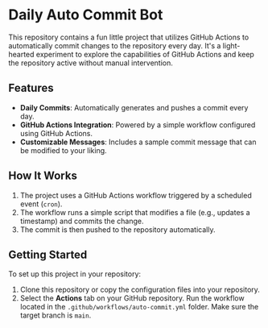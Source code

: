 # Daily Auto Commit Bot  

This repository contains a fun little project that utilizes GitHub Actions to automatically commit changes to the repository every day. It's a light-hearted experiment to explore the capabilities of GitHub Actions and keep the repository active without manual intervention.  

## Features  

- **Daily Commits**: Automatically generates and pushes a commit every day.  
- **GitHub Actions Integration**: Powered by a simple workflow configured using GitHub Actions.  
- **Customizable Messages**: Includes a sample commit message that can be modified to your liking.  

## How It Works  

1. The project uses a GitHub Actions workflow triggered by a scheduled event (`cron`).  
2. The workflow runs a simple script that modifies a file (e.g., updates a timestamp) and commits the change.  
3. The commit is then pushed to the repository automatically.  

## Getting Started  

To set up this project in your repository:  

1. Clone this repository or copy the configuration files into your repository.  
2. Select the **Actions** tab on your GitHub repository. Run the workflow located in the `.github/workflows/auto-commit.yml` folder. Make sure the target branch is `main`. 
